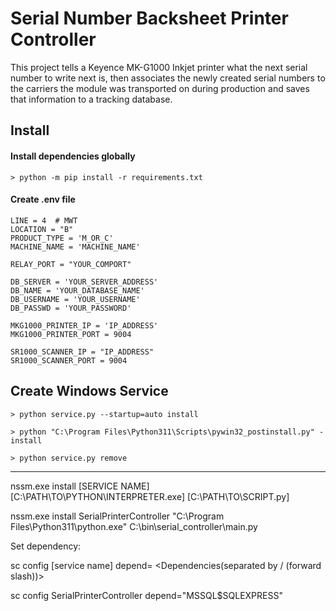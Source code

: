 # Serial Number Backsheet Printer Controller

This project tells a Keyence MK-G1000 Inkjet printer what the next serial number to write next is, then associates the newly created serial numbers to the carriers the module was transported on during production and saves that information to a tracking database.

## Install

#### Install dependencies globally 

    > python -m pip install -r requirements.txt


#### Create .env file

    LINE = 4  # MWT
    LOCATION = "B"
    PRODUCT_TYPE = 'M_OR_C'
    MACHINE_NAME = 'MACHINE_NAME'

    RELAY_PORT = "YOUR_COMPORT"

    DB_SERVER = 'YOUR_SERVER_ADDRESS'
    DB_NAME = 'YOUR_DATABASE_NAME'
    DB_USERNAME = 'YOUR_USERNAME'
    DB_PASSWD = 'YOUR_PASSWORD'

    MKG1000_PRINTER_IP = 'IP_ADDRESS'
    MKG1000_PRINTER_PORT = 9004

    SR1000_SCANNER_IP = "IP_ADDRESS"
    SR1000_SCANNER_PORT = 9004


## Create Windows Service

    > python service.py --startup=auto install
    
    > python "C:\Program Files\Python311\Scripts\pywin32_postinstall.py" -install

    > python service.py remove


---

nssm.exe install [SERVICE NAME] [C:\PATH\TO\PYTHON\INTERPRETER.exe] [C:\PATH\TO\SCRIPT.py]

nssm.exe install SerialPrinterController "C:\Program Files\Python311\python.exe" C:\bin\serial_controller\main.py

Set dependency:

sc config [service name] depend= <Dependencies(separated by / (forward slash))>

sc config SerialPrinterController depend="MSSQL$SQLEXPRESS"